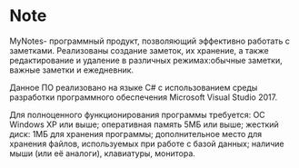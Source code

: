 # Note
MyNotes- программный продукт, позволяющий эффективно работать с заметками. 
Реализованы создание заметок, их хранение, а также редактирование и удаление в различных режимах:обычные заметки, важные заметки и ежедневник.

Данное ПО реализовано на языке С# с использованием среды разработки программного обеспечения Microsoft Visual Studio 2017. 

Для полноценного функционирования программы требуется:
ОС Windows XP или выше;
оперативная память 5МБ или выше;
жесткий диск: 1МБ для хранения программы; дополнительное место для хранения файлов, используемых при работе с базой данных;
наличие мыши (или её аналоги), клавиатуры, монитора.
